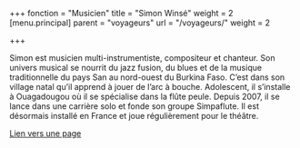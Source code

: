 +++
fonction = "Musicien"
title = "Simon Winsé"
weight = 2
[menu.principal]
parent = "voyageurs"
url = "/voyageurs/"
weight = 2

+++


Simon est musicien multi-instrumentiste, compositeur et chanteur. Son univers musical se nourrit du jazz fusion, du blues et de la musique traditionnelle du pays San au nord-ouest du Burkina Faso. C’est dans son village natal qu’il apprend à jouer de l’arc à bouche. Adolescent, il s’installe à Ouagadougou où il se spécialise dans la flûte peule. Depuis 2007, il se lance dans une carrière solo et fonde son groupe Simpaflute. Il est désormais installé en France et joue régulièrement pour le théâtre.

[Lien vers une page](static/dl/blabla.pdf)